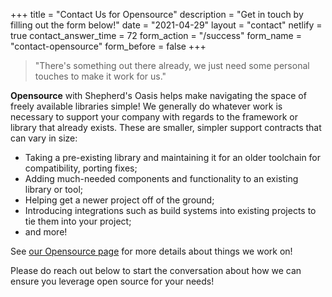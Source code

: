 +++
title = "Contact Us for Opensource"
description = "Get in touch by filling out the form below!"
date = "2021-04-29"
layout = "contact"
netlify = true
contact_answer_time = 72
form_action = "/success"
form_name = "contact-opensource"
form_before = false
+++

> "There's something out there already, we just need some personal touches to make it work for us."

**Opensource** with Shepherd's Oasis helps make navigating the space of freely available libraries simple! We generally do whatever work is necessary to support your company with regards to the framework or library that already exists. These are smaller, simpler support contracts that can vary in size:

- Taking a pre-existing library and maintaining it for an older toolchain for compatibility, porting fixes;
- Adding much-needed components and functionality to an existing library or tool;
- Helping get a newer project off of the ground;
- Introducing integrations such as build systems into existing projects to tie them into your project;
- and more!

See [our Opensource page](/opensource) for more details about things we work on!

Please do reach out below to start the conversation about how we can ensure you leverage open source for your needs!
